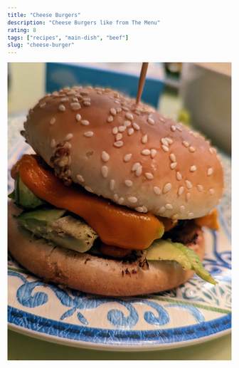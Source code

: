 ```yaml
---
title: "Cheese Burgers"
description: "Cheese Burgers like from The Menu"
rating: 8
tags: ["recipes", "main-dish", "beef"]
slug: "cheese-burger"
---
```


![cheeseburger](../../assets/images/PXL_20230404_100357601.jpg)
